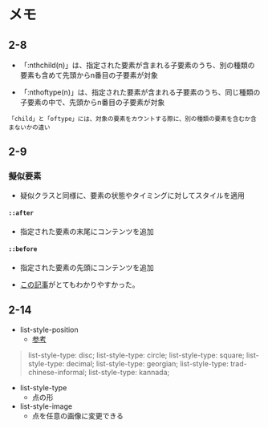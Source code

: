 # メモ

## 2-8
- 「:nthchild(n)」は、指定された要素が含まれる子要素のうち、別の種類の要素も含めて先頭からn番目の子要素が対象

- 「:nthoftype(n)」は、指定された要素が含まれる子要素のうち、同じ種類の子要素の中で、先頭からn番目の子要素が対象

`「child」と「oftype」には、対象の要素をカウントする際に、別の種類の要素を含むか含まないかの違い`

## 2-9
### 擬似要素
- 疑似クラスと同様に、要素の状態やタイミングに対してスタイルを適用

#### `::after`
- 指定された要素の末尾にコンテンツを追加

#### `::before`
- 指定された要素の先頭にコンテンツを追加

- [この記事](https://saruwakakun.com/html-css/basic/before-after#one1)がとてもわかりやすかった。

## 2-14
- list-style-position
  - [参考](https://developer.mozilla.org/ja/docs/Web/CSS/list-style-type)
>list-style-type: disc;
>list-style-type: circle;
>list-style-type: square;
>list-style-type: decimal;
>list-style-type: georgian;
>list-style-type: trad-chinese-informal;
>list-style-type: kannada;

- list-style-type
  - 点の形
- list-style-image
  - 点を任意の画像に変更できる